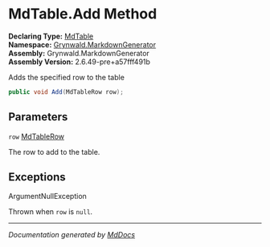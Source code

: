 ﻿<!--  
  <auto-generated>   
    The contents of this file were generated by a tool.  
    Changes to this file may be list if the file is regenerated  
  </auto-generated>   
-->

# MdTable.Add Method

**Declaring Type:** [MdTable](../index.md)  
**Namespace:** [Grynwald.MarkdownGenerator](../../index.md)  
**Assembly:** Grynwald.MarkdownGenerator  
**Assembly Version:** 2.6.49\-pre+a57fff491b

Adds the specified row to the table

```csharp
public void Add(MdTableRow row);
```

## Parameters

`row`  [MdTableRow](../../MdTableRow/index.md)

The row to add to the table.

## Exceptions

ArgumentNullException

Thrown when `row` is `null`.

___

*Documentation generated by [MdDocs](https://github.com/ap0llo/mddocs)*
